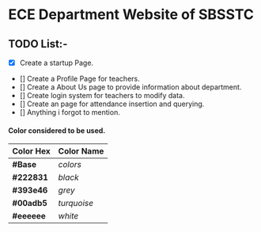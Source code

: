 # ECE Department Website of SBSSTC



## TODO List:-
- [X] Create a startup Page.
- [] Create a Profile Page for teachers.
- [] Create a About Us page to provide information about department.
- [] Create login system for teachers to modify data.
- [] Create an page for attendance insertion and querying.
- [] Anything i forgot to mention. 

#### Color considered to be used.

Color Hex | Color Name
----------|-----------
**#Base** | *colors*
**#222831** | *black*
**#393e46** | *grey*
**#00adb5** | *turquoise*
**#eeeeee** | *white*